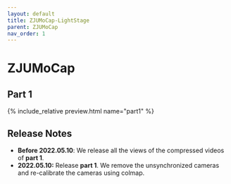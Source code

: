 ```yaml
---
layout: default
title: ZJUMoCap-LightStage
parent: ZJUMoCap
nav_order: 1
---
```


# ZJUMoCap
## Part 1

{% include_relative preview.html name="part1" %}


## Release Notes

- **Before 2022.05.10**: We release all the views of the compressed videos of **part 1**.
- **2022.05.10:** Release **part 1**. We remove the unsynchronized cameras and re-calibrate the cameras using colmap.
